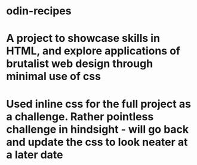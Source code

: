 # odin-recipes
# A project to showcase skills in HTML, and explore applications of brutalist web design through minimal use of css
# Used inline css for the full project as a challenge. Rather pointless challenge in hindsight - will go back and update the css to look neater at a later date